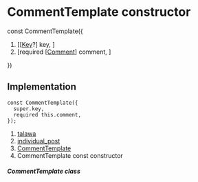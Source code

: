
<div>

# CommentTemplate constructor

</div>


const CommentTemplate({

1.  [[[Key](https://api.flutter.dev/flutter/foundation/Key-class.html)?]
    key, ]
2.  [required
    [[Comment](../../models_comment_comment_model/Comment-class.html)]
    comment, ]

})



## Implementation

``` language-dart
const CommentTemplate({
  super.key,
  required this.comment,
});
```







1.  [talawa](../../index.html)
2.  [individual_post](../../views_after_auth_screens_feed_individual_post/)
3.  [CommentTemplate](../../views_after_auth_screens_feed_individual_post/CommentTemplate-class.html)
4.  CommentTemplate const constructor

##### CommentTemplate class







